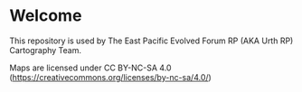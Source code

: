 # Welcome
This repository is used by The East Pacific Evolved Forum RP (AKA Urth RP) Cartography Team. 

Maps are licensed under CC BY-NC-SA 4.0 (https://creativecommons.org/licenses/by-nc-sa/4.0/)
